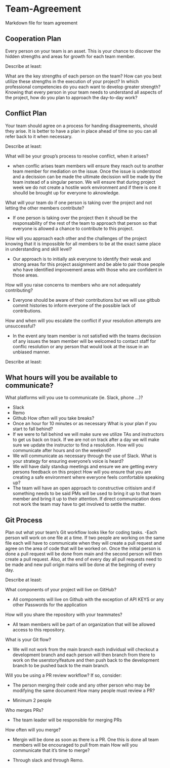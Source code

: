 # Team-Agreement
Markdown file for team agreement


## Cooperation Plan
Every person on your team is an asset. This is your chance to discover the hidden strengths and areas for growth for each team member.

Describe at least:

What are the key strengths of each person on the team?
How can you best utilize these strengths in the execution of your project?
In which professional competencies do you each want to develop greater strength?
Knowing that every person in your team needs to understand all aspects of the project, how do you plan to approach the day-to-day work?




## Conflict Plan
Your team should agree on a process for handing disagreements, should they arise. It is better to have a plan in place ahead of time so you can all refer back to it when necessary.

Describe at least:

What will be your group’s process to resolve conflict, when it arises?
- when conflic arises team members will ensure they reach out to another team member for mediation on the issue. Once the issue is understood and a decission can be made the ultimate decission will be made by the team instead of a singular person. We will ensure that during project week we do not create a hostile work environment and if there is one it shoulld be brought up for everyone to aknowledge. 

What will your team do if one person is taking over the project and not letting the other members contribute?
- If one person is taking over the project then it shoudl be the responsability of the rest of the team to approach that person so that everyone is allowed a chance to contribute to this project. 

How will you approach each other and the challenges of the project knowing that it is impossible for all members to be at the exact same place in understanding and skill level?
- Our approach is to initially ask everyone to identify their weak and strong areas for this project assignment and be able to pair those people who have identified improvement areas with those who are confident in those areas.

How will you raise concerns to members who are not adequately contributing?
- Everyone should be aware of their contributions but we will use gitbub commit histories to inform everyone of the possible lack of contributions.

How and when will you escalate the conflict if your resolution attempts are unsuccessful?
- In the event any team member is not satisfied with the teams decission of any issues the team member will be welcomed to contact staff for conflic resolution or any person that would look at the issue in an unbiased manner. 

Describe at least:

What hours will you be available to communicate?
- 
What platforms will you use to communicate (ie. Slack, phone …)?
 - Slack
 - Remo
 - Github
How often will you take breaks?
- Once an hour for 10 minutes or as necessary 
What is your plan if you start to fall behind?
- If we were to fall behind we will make sure we utilize TAs and instructors to get us back on track. If we are not on track after a day we will make sure we update the instructor to find a resolution. 
How will you communicate after hours and on the weekend?
- We will communicate as necessary through the use of Slack.
What is your strategy for ensuring everyone’s voice is heard?
- We will have daily standup meetings and ensure we are getting every persons feedback on this project
How will you ensure that you are creating a safe environment where everyone feels comfortable speaking up?
- The team will have an open approach to constructive critisism and if something needs to be said PMs will be used to bring it up to that team member and bring it up to their attention. If direct communication does not work the team may have to get involved to settle the matter. 


## Git Process
Plan out what your team’s Git workflow looks like for coding tasks.
-Each person will work on one file at a time. If two people are working on the same file each will have to communicate when they will create a pull request and agree on the area of code that will be worked on. Once the initial person is done a pull request will be done from main and the second person will then create a pull request. Also, at the end of every day all pull requests need to be made and new pull origin mains will be done at the begining of every day. 

Describe at least:

What components of your project will live on GitHub?
- All components will live on Github with the exception of API KEYS or any other Passwords for the application 

How will you share the repository with your teammates?
- All team members will be part of an organization that will be allowed access to this repository. 

What is your Git flow?
- We will not work from the main branch each individual will checkout a development branch and each person will then branch from there to work on the userstory/feature and then push back to the development branch to be pushed back to the main branch. 

Will you be using a PR review workflow? If so, consider:
- The person merging their code and any other person who may be modifying the same document 
How many people must review a PR?

- Minimum 2 people

Who merges PRs?
- The team leader will be responsible for merging PRs

How often will you merge?

- Mergin will be done as soon as there is a PR. One this is done all team members will be encouraged to pull from main
How will you communicate that it’s time to merge?

- Through slack and through Remo.
